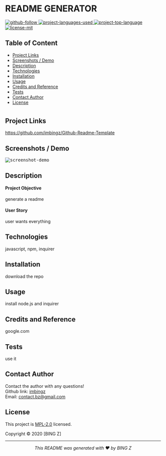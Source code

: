  
  # README GENERATOR

  <p>
  <a href="https://github.com/imbingz" target="_blank">
    <img src="https://img.shields.io/github/followers/imbingz?label=Follow&logoColor=purple&style=social" alt="github-follow">
  </a>
  <a href="https://github.com/imbingz/Github-Readme-Template" target="_blank">
    <img src="https://img.shields.io/github/languages/count/imbingz/Github-Readme-Template?color=important" alt="project-languages-used">
  </a>
 
 <a href="https://github.com/imbingz/Github-Readme-Template" target="_blank">
    <img src="https://img.shields.io/github/languages/top/imbingz/Github-Readme-Template?color=blueviolet" alt="project-top-language">
  </a>
  <a href="https://choosealicense.com/licenses/mpl-2.0/" target="_blank">
    <img alt="license-mit" src="https://img.shields.io/badge/License-MPLv2.0-brightgreen.svg" />
  </a>
</p>

  ## Table of Content
  * [ Project Links ](#Project-Links)
  * [ Screenshots / Demo ](#Screenshots)
  * [ Description ](#Desciption)
  * [ Technologies ](#Technologies)
  * [ Installation ](#Installation)
  * [ Usage ](#Usage)
  * [ Credits and Reference ](#Credits-and-Reference)
  * [ Tests ](#Tests)
  * [ Contact Author ](#Contact-Author)
  * [ License ](#License)
  #

  ##  Project Links
  https://github.com/imbingz/Github-Readme-Template

  ## Screenshots / Demo
  <kbd>![screenshot-demo](undefined)</kbd>
  
  ## Description 

  #### Project Objective
  generate a readme
  
  #### User Story
  user wants everything

  ## Technologies 
  javascript, npm, inquirer

  ## Installation
  download the repo

  ## Usage 
  install node.js and inquirer 
  
  ## Credits and Reference
  google.com

  ## Tests
  use it 

  ## Contact Author
  Contact the author with any questions! <br>
  Github link: [imbingz](https://github.com/imbingz)<br>
  Email: contact.bz@gmail.com

  ## License
  This project is [MPL-2.0](https://choosealicense.com/licenses/mpl-2.0/) licensed.<br>

  Copyright © 2020 [BING Z]

 <hr>
 <p align="center"><i>
  This README was generated with ❤️ by BING Z
 </i></p>

